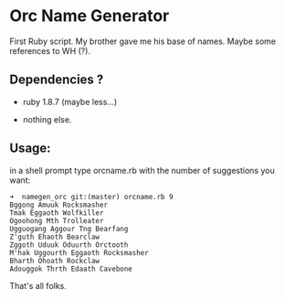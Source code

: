 Orc Name Generator
==================

First Ruby script.
My brother gave me his base of names. Maybe some references to WH (?).

Dependencies ?
--------------

- ruby 1.8.7 (maybe less...)

- nothing else.

Usage:
------

in a shell prompt type orcname.rb with the number of suggestions you want:

    ➜  namegen_orc git:(master) orcname.rb 9
    Bggong Amuuk Rocksmasher
    Tmak Eggaoth Wolfkiller
    Ogoohong Mth Trolleater
    Ugguogang Aggour Tng Bearfang
    Z'guth Ehaoth Bearclaw
    Zggoth Uduuk Oduurth Orctooth
    M'hak Uggourth Eggaoth Rocksmasher
    Bharth Ohoath Rockclaw
    Adouggok Thrth Edaath Cavebone

That's all folks.

